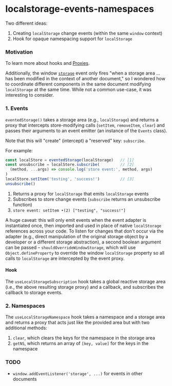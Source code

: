 # localstorage-events-namespaces

Two different ideas:

1. Creating `localStorage` change events (within the same `window` context)
2. Hook for opaque namespacing support for `localStorage`

### Motivation

To learn more about hooks and [Proxies](https://developer.mozilla.org/en-US/docs/Web/JavaScript/Reference/Global_Objects/Proxy).

Additionally, the window [`storage`](https://developer.mozilla.org/en-US/docs/Web/API/Window/storage_event) event only fires "when a storage area ... has been modified in the context of another document," so I wondered how to coordinate different components in the same document modifying `localStorage` at the same time. While not a common use-case, it was interesting to consider.

### 1. Events

`eventedStorage()` takes a storage area (e.g., `localStorage`) and returns a proxy that intercepts store-modifying calls (`setItem`, `removeItem`, `clear`) and passes their arguments to an event emitter (an instance of the `Events` class).

Note that this will "create" (intercept) a "reserved" key: `subscribe`.

For example:

```js
const localStore = eventedStorage(localStorage)   // [1]
const unsubscribe = localStore.subscribe(         // [2]
  (method, ...args) => console.log('store event:', method, args)
)
localStore.setItem('testing', 'success!')         // [3]
unsubscribe()
```
1. Returns a proxy for `localStorage` that emits `localStorage` events
2. Subscribes to store change events (`subscribe` returns an unsubscribe function)
3. `store event: setItem ‣(2) ["testing", "success!"]`

A huge caveat: this will only emit events when the event adapter is instantiated once, then imported and used in place of native `localStorage` references across your code. To listen for changes that don't occur via the adapter (e.g., direct manipulation of the original storage object by a developer or a different storage abstraction), a second boolean argument can be passed – `shouldOverrideWindowStorage`, which will use `Object.defineProperty` to override the window `localStorage` property so all calls to `localStorage` are intercepted by the event proxy.

#### Hook

The `useLocalStorageSubscription` hook takes a global reactive storage area (i.e., the above resulting storage proxy) and a callback, and subscribes the callback to storage events.

### 2. Namespaces

The `useLocalStorageNamespace` hook takes a namespace and a storage area and returns a proxy that acts just like the provided area but with two additional methods:

1. `clear`, which clears the keys for the namespace in the storage area
2. `getNS`, which returns an array of `[key, value]` for the keys in the namespace

### TODO

- `window.addEventListener('storage', ...)` for events in other documents

